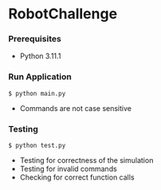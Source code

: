 # RobotChallenge

### Prerequisites
- Python 3.11.1

### Run Application
```$ python main.py```

- Commands are not case sensitive

### Testing
```$ python test.py```

- Testing for correctness of the simulation
- Testing for invalid commands
- Checking for correct function calls
